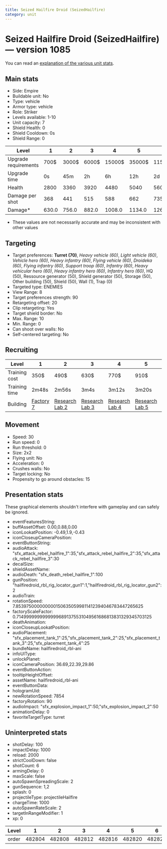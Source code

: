 ```yaml
---
title: Seized Hailfire Droid (SeizedHailfire)
category: unit
---
```


# Seized Hailfire Droid (SeizedHailfire) — version 1085

You can read an [explanation  of the various unit stats](unitexplained.md).

## Main stats

  * Side: Empire
  * Buildable unit: No
  * Type: vehicle
  * Armor type: vehicle
  * Role: Striker
  * Levels available: 1-10
  * Unit capacity: 7
  * Shield Health: 0
  * Shield Cooldown: 0s
  * Shield Range: 0

|Level               |1    |2    |3    |4     |5     |6      |7      |8      |9       |10      |
|--------------------|-----|-----|-----|------|------|-------|-------|-------|--------|--------|
|Upgrade requirements|700$ |3000$|6000$|15000$|35000$|115000$|175000$|350000$|1000000$|2000000$|
|Upgrade time        |0s   |45m  |2h   |6h    |12h   |2d     |3d     |5d     |1w      |1w3d    |
|Health              |2800 |3360 |3920 |4480  |5040  |5600   |6160   |6720   |7280    |8400    |
|Damage per shot     |368  |441  |515  |588   |662   |735    |809    |882    |956     |1103    |
|Damage*             |630.0|756.0|882.0|1008.0|1134.0|1260.0 |1386.0 |1512.0 |1638.0  |1890.0  |

* These values are not necessarily accurate and may be inconsistent with other values

## Targeting

  * Target preferences: **Turret (70)**, _Heavy vehicle (60)_, _Light vehicle (60)_, _Vehicle hero (60)_, _Heavy infantry (60)_, _Flying vehicle (60)_, _Droideka (60)_, _Flying infantry (60)_, _Support troop (60)_, _Infantry (60)_, _Heavy vehicular hero (60)_, _Heavy infantry hero (60)_, _Infantry hero (60)_, HQ (50), Ressource generator (50), Shield generator (50), Storage (50), Other building (50), Shield (50), Wall (1), Trap (0)
  * Targeted type: ENEMIES
  * View Range: 8
  * Target preferences strength: 90
  * Retargeting offset: 20
  * Clip retargeting: Yes
  * Target shield border: No
  * Max. Range: 10
  * Min. Range: 0
  * Can shoot over walls: No
  * Self-centered targeting: No

## Recruiting

|Level        |1                              |2                                      |3                                      |4                                      |5                                      |6                                      |7                                      |8                                      |9                                      |10                                      |
|-------------|-------------------------------|---------------------------------------|---------------------------------------|---------------------------------------|---------------------------------------|---------------------------------------|---------------------------------------|---------------------------------------|---------------------------------------|----------------------------------------|
|Training cost|350$                           |490$                                   |630$                                   |770$                                   |910$                                   |1050$                                  |1190$                                  |1400$                                  |1470$                                  |1610$                                   |
|Training time|2m48s                          |2m56s                                  |3m4s                                   |3m12s                                  |3m20s                                  |3m28s                                  |3m36s                                  |3m16s                                  |3m23s                                  |3m30s                                   |
|Building     |[Factory 7](empireFactory.html)|[Research Lab 2](empireOffenseLab.html)|[Research Lab 3](empireOffenseLab.html)|[Research Lab 4](empireOffenseLab.html)|[Research Lab 5](empireOffenseLab.html)|[Research Lab 6](empireOffenseLab.html)|[Research Lab 7](empireOffenseLab.html)|[Research Lab 8](empireOffenseLab.html)|[Research Lab 9](empireOffenseLab.html)|[Research Lab 10](empireOffenseLab.html)|

## Movement

  * Speed: 30
  * Run speed: 0
  * Run threshold: 0
  * Size: 2x2
  * Flying unit: No
  * Acceleration: 0
  * Crushes walls: No
  * Target locking: No
  * Propensity to go around obstacles: 15

## Presentation stats

These graphical elements shouldn't interfere with gameplay and can safely be ignored.

  * eventFeaturesString: 
  * buffAssetOffset: 0.00,0.88,0.00
  * iconLookatPosition: -0.49,1.9,-0.43
  * iconCloseupCameraPosition: 
  * eventButtonString: 
  * audioAttack: "sfx_attack_rebel_hailfire_1":35,"sfx_attack_rebel_hailfire_2":35,"sfx_attack_rebel_hailfire_3":30
  * decalSize: 
  * shieldAssetName: 
  * audioDeath: "sfx_death_rebel_hailfire_1":100
  * gunPosition: "hailfiredroid_rbl_rig_locator_gun1":1,"hailfiredroid_rbl_rig_locator_gun2":2
  * audioTrain: 
  * rotationSpeed: 7.8539750000000001506350599811412394046783447265625
  * factoryScaleFactor: 0.71499999999999996891375531049561686813831329345703125
  * deathAnimation: 
  * iconCloseupLookatPosition: 
  * audioPlacement: "sfx_placement_tank_1":25,"sfx_placement_tank_2":25,"sfx_placement_tank_3":25,"sfx_placement_tank_4":25
  * bundleName: hailfiredroid_rbl-ani
  * infoUIType: 
  * unlockPlanet: 
  * iconCameraPosition: 36.69,22.39,29.86
  * eventButtonAction: 
  * tooltipHeightOffset: 
  * assetName: hailfiredroid_rbl-ani
  * eventButtonData: 
  * hologramUid: 
  * newRotationSpeed: 7854
  * factoryRotation: 90
  * audioImpact: "sfx_explosion_impact_1":50,"sfx_explosion_impact_2":50
  * animationDelay: 0
  * favoriteTargetType: turret

## Uninterpreted stats

  * shotDelay: 100
  * impactDelay: 1000
  * reload: 2000
  * strictCoolDown: false
  * shotCount: 6
  * armingDelay: 0
  * maxScale: false
  * autoSpawnSpreadingScale: 2
  * gunSequence: 1,2
  * splash: 0
  * projectileType: projectileHailfire
  * chargeTime: 1000
  * autoSpawnRateScale: 2
  * targetInRangeModifier: 1
  * xp: 0

|Level|1     |2     |3     |4     |5     |6     |7     |8     |9     |10    |
|-----|------|------|------|------|------|------|------|------|------|------|
|order|482804|482808|482812|482816|482820|482824|482828|482832|482836|482840|

